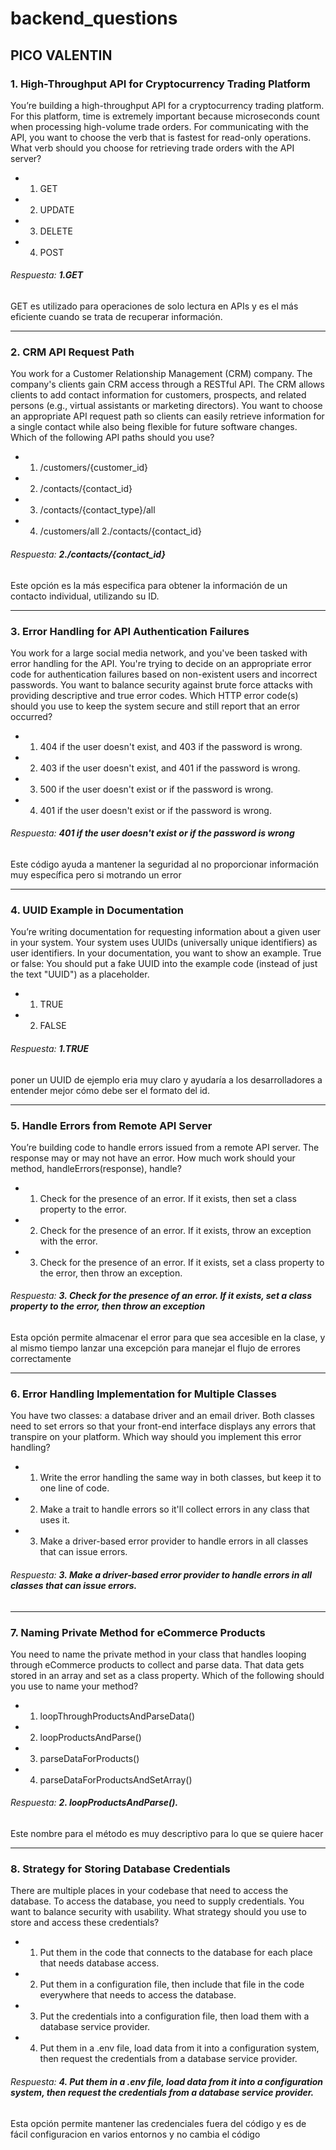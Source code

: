 # backend_questions

## PICO   VALENTIN

### 1. High-Throughput API for Cryptocurrency Trading Platform

You’re building a high-throughput API for a cryptocurrency trading platform. For this platform, time is extremely important because microseconds count when processing high-volume trade orders. For communicating with the API, you want to choose the verb that is fastest for read-only operations. What verb should you choose for retrieving trade orders with the API server?

- 1. GET
- 2. UPDATE
- 3. DELETE
- 4. POST


###### Respuesta: **_1.GET_**
GET es utilizado para operaciones de solo lectura en APIs y es el más eficiente cuando se trata de recuperar información.

---

### 2. CRM API Request Path

You work for a Customer Relationship Management (CRM) company. The company's clients gain CRM access through a RESTful API. The CRM allows clients to add contact information for customers, prospects, and related persons (e.g., virtual assistants or marketing directors). You want to choose an appropriate API request path so clients can easily retrieve information for a single contact while also being flexible for future software changes. Which of the following API paths should you use?

- 1. /customers/{customer_id}
- 2. /contacts/{contact_id}
- 3. /contacts/{contact_type}/all
- 4. /customers/all
2./contacts/{contact_id}
###### Respuesta:    **_2./contacts/{contact_id}_** 
Este opción es la más especifica para obtener la información de un contacto individual, utilizando su ID.

---

### 3. Error Handling for API Authentication Failures

You work for a large social media network, and you've been tasked with error handling for the API. You're trying to decide on an appropriate error code for authentication failures based on non-existent users and incorrect passwords. You want to balance security against brute force attacks with providing descriptive and true error codes. Which HTTP error code(s) should you use to keep the system secure and still report that an error occurred?

- 1. 404 if the user doesn't exist, and 403 if the password is wrong.
- 2. 403 if the user doesn't exist, and 401 if the password is wrong.
- 3. 500 if the user doesn't exist or if the password is wrong.
- 4. 401 if the user doesn't exist or if the password is wrong.


###### Respuesta: **_401 if the user doesn't exist or if the password is wrong_**
Este código ayuda a mantener la seguridad al no proporcionar información muy específica pero si motrando un error

---

### 4. UUID Example in Documentation

You’re writing documentation for requesting information about a given user in your system. Your system uses UUIDs (universally unique identifiers) as user identifiers. In your documentation, you want to show an example. True or false: You should put a fake UUID into the example code (instead of just the text "UUID") as a placeholder.

- 1. TRUE
- 2. FALSE
 
###### Respuesta: **1._TRUE_**
poner un UUID de ejemplo eria muy claro y ayudaría a los desarrolladores a entender mejor cómo debe ser el formato del id.

---

### 5. Handle Errors from Remote API Server

You’re building code to handle errors issued from a remote API server. The response may or may not have an error. How much work should your method, handleErrors(response), handle?

- 1. Check for the presence of an error. If it exists, then set a class property to the error.
- 2. Check for the presence of an error. If it exists, throw an exception with the error.
- 3. Check for the presence of an error. If it exists, set a class property to the error, then throw an exception.

###### Respuesta: **_3. Check for the presence of an error. If it exists, set a class property to the error, then throw an exception_**
Esta opción permite almacenar el error para que sea accesible en la clase, y al mismo tiempo lanzar una excepción para manejar el flujo de errores correctamente

---

### 6. Error Handling Implementation for Multiple Classes

You have two classes: a database driver and an email driver. Both classes need to set errors so that your front-end interface displays any errors that transpire on your platform. Which way should you implement this error handling?

- 1. Write the error handling the same way in both classes, but keep it to one line of code.
- 2. Make a trait to handle errors so it'll collect errors in any class that uses it.
- 3. Make a driver-based error provider to handle errors in all classes that can issue errors.

###### Respuesta: **_3. Make a driver-based error provider to handle errors in all classes that can issue errors._**

---

### 7. Naming Private Method for eCommerce Products

You need to name the private method in your class that handles looping through eCommerce products to collect and parse data. That data gets stored in an array and set as a class property. Which of the following should you use to name your method?

- 1. loopThroughProductsAndParseData()
- 2. loopProductsAndParse()
- 3. parseDataForProducts()
- 4. parseDataForProductsAndSetArray()

###### Respuesta: **_2. loopProductsAndParse()._**
Este nombre para el método es muy descriptivo para lo que se quiere hacer

---

### 8. Strategy for Storing Database Credentials

There are multiple places in your codebase that need to access the database. To access the database, you need to supply credentials. You want to balance security with usability. What strategy should you use to store and access these credentials?

- 1. Put them in the code that connects to the database for each place that needs database access.
- 2. Put them in a configuration file, then include that file in the code everywhere that needs to access the database.
- 3. Put the credentials into a configuration file, then load them with a database service provider.
- 4. Put them in a .env file, load data from it into a configuration system, then request the credentials from a database service provider.


###### Respuesta: **_4. Put them in a .env file, load data from it into a configuration system, then request the credentials from a database service provider._**
Esta opción permite  mantener las credenciales fuera del código y es de fácil configuracion en varios entornos y no cambia el código
